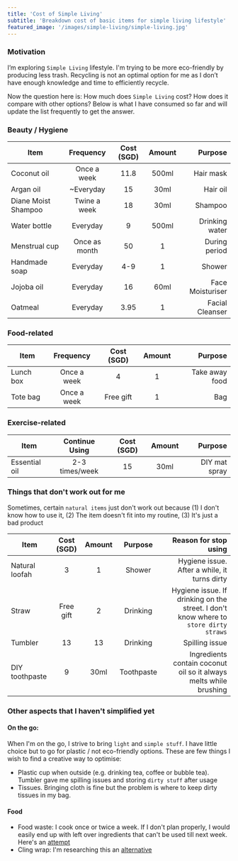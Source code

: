 ```yaml
---
title: 'Cost of Simple Living'
subtitle: 'Breakdown cost of basic items for simple living lifestyle'
featured_image: '/images/simple-living/simple-living.jpg'
---
```


### Motivation

I’m exploring `Simple Living` lifestyle. I'm trying to be more eco-friendly by producing less trash. Recycling is not an optimal option for me as I don’t have enough knowledge and time to efficiently recycle.

Now the question here is: How much does `Simple Living` cost? How does it compare with other options?
Below is what I have consumed so far and will update the list frequently to get the answer.

### Beauty / Hygiene

|Item                | Frequency     |Cost (SGD)|Amount| Purpose      |
|--------------------|:-------------:|:--------:|:----:|-------------:|
|Coconut oil         | Once a week   |11.8      |500ml |Hair mask     |
|Argan oil           | ~Everyday     |15        |30ml  |Hair oil      |
|Diane Moist Shampoo | Twine a week  |18        |30ml  |Shampoo       |
|Water bottle        | Everyday      |9         |500ml |Drinking water|
|Menstrual cup       | Once as month |50        |1     |During period |
|Handmade soap       | Everyday      |4-9       |1     |Shower        |
|Jojoba oil          | Everyday      |16        |60ml  |Face Moisturiser|
|Oatmeal             | Everyday      |3.95      |1     |Facial Cleanser|


### Food-related

|Item                | Frequency     |Cost (SGD)|Amount| Purpose      |
|--------------------|:-------------:|:--------:|:----:|-------------:|
|Lunch box           |Once a week    |4         | 1    |Take away food|
|Tote bag            |Once a week    |Free gift | 1    |Bag           |


### Exercise-related

|Item                | Continue Using|Cost (SGD)|Amount| Purpose      |
|--------------------|:-------------:|:--------:|:----:|-------------:|
| Essential oil      |2-3 times/week |15        | 30ml |DIY mat spray |

### Things that don't work out for me

Sometimes, certain `natural items` just don't work out because (1) I don't know how to use it, (2) The item doesn't fit into my routine, (3) It's just a bad product

|Item                | Cost (SGD)|Amount| Purpose   | Reason for stop using |
|--------------------|:---------:|:----:|:---------:|----------------------:|
| Natural loofah     | 3         | 1    |Shower     | Hygiene issue. After a while, it turns dirty |
| Straw              | Free gift | 2    |Drinking   | Hygiene issue. If drinking on the street. I don't know where to `store dirty straws` |
| Tumbler            | 13        | 13   |Drinking   | Spilling issue|
| DIY toothpaste     | 9         | 30ml |Toothpaste | Ingredients contain coconut oil so it always melts while brushing|

### Other aspects that I haven't simplified yet

#### On the go:
When I'm on the go, I strive to bring `light` and `simple stuff`. I have little choice but to go for plastic / not eco-friendly options. These are few things I wish to find a creative way to optimise:
- Plastic cup when outside (e.g. drinking tea, coffee or bubble tea). Tumbler gave me spilling issues and storing `dirty stuff` after usage
- Tissues. Bringing cloth is fine but the problem is where to keep dirty tissues in my bag.

#### Food
- Food waste: I cook once or twice a week. If I don't plan properly, I would easily end up with left over ingredients that can't be used till next week. Here's an [attempt](http://localhost:4000/projects/matching-recipes)
- Cling wrap: I'm researching this an [alternative](https://www.amazon.com/ORIGINAL-PATENTED-SILICONE-STRETCH-COVERS/dp/B00FCFJIDS)
